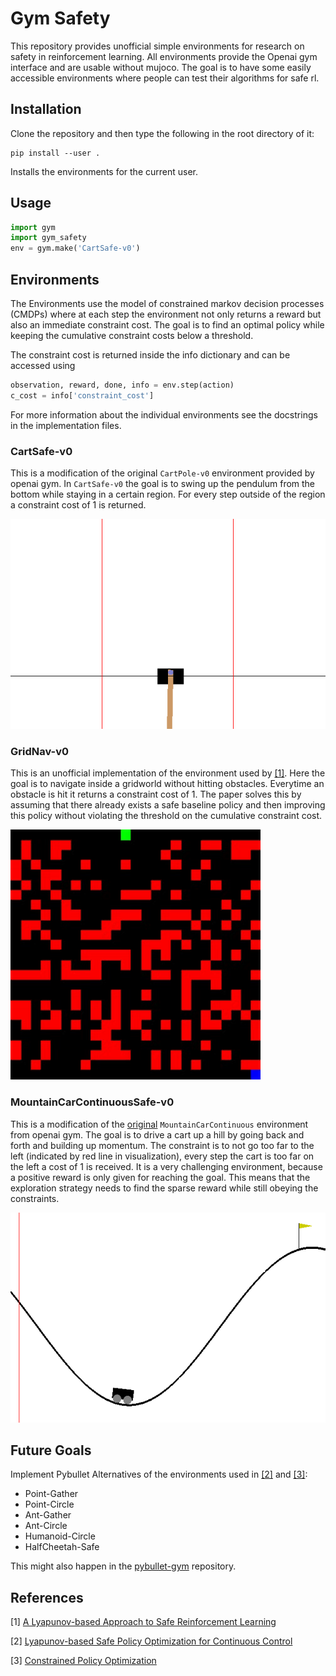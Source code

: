 # Gym Safety

This repository provides unofficial simple environments for research on safety in reinforcement learning.
All environments provide the Openai gym interface and are usable without mujoco.
The goal is to have some easily accessible environments where people can test their algorithms for safe rl.

## Installation
Clone the repository and then type the following in the root directory of it:
```
pip install --user .
```
Installs the environments for the current user.

## Usage
```python
import gym
import gym_safety
env = gym.make('CartSafe-v0')
```

## Environments
The Environments use the model of constrained markov decision processes (CMDPs) where at each step the environment not only returns a reward but also an immediate constraint cost.
The goal is to find an optimal policy while keeping the cumulative constraint costs below a threshold.

The constraint cost is returned inside the info dictionary and can be accessed using
```python
observation, reward, done, info = env.step(action)
c_cost = info['constraint_cost']
```
For more information about the individual environments see the docstrings in the implementation files.

### CartSafe-v0

This is a modification of the original `CartPole-v0` environment provided by openai gym.
In `CartSafe-v0` the goal is to swing up the pendulum from the bottom while staying in a certain region.
For every step outside of the region a constraint cost of 1 is returned.

![CartSafe-v0](assets/cartsafe.png)

### GridNav-v0

This is an unofficial implementation of the environment used by [[1]](#references).
Here the goal is to navigate inside a gridworld without hitting obstacles.
Everytime an obstacle is hit it returns a constraint cost of 1.
The paper solves this by assuming that there already exists a safe baseline policy and then improving this policy without violating the threshold on the cumulative constraint cost.

![GridNav-v0](assets/grid.png)
### MountainCarContinuousSafe-v0

This is a modification of the [original](https://gym.openai.com/envs/MountainCarContinuous-v0/) `MountainCarContinuous` environment from openai gym.
The goal is to drive a cart up a hill by going back and forth and building up momentum.
The constraint is to not go too far to the left (indicated by red line in visualization), every step the cart is too far on the left a cost of 1 is received.
It is a very challenging environment, because a positive reward is only given for reaching the goal.
This means that the exploration strategy needs to find the sparse reward while still obeying the constraints.

![MountainCarContinuousSafe-v0](assets/mountain.png)
## Future Goals
Implement Pybullet Alternatives of the environments used in [[2]](#references) and [[3]](#references):
- Point-Gather
- Point-Circle
- Ant-Gather
- Ant-Circle
- Humanoid-Circle
- HalfCheetah-Safe

This might also happen in the [pybullet-gym](https://github.com/benelot/pybullet-gym) repository.




## References
[1] [A Lyapunov-based Approach to Safe Reinforcement Learning](https://arxiv.org/abs/1805.07708)

[2] [Lyapunov-based Safe Policy Optimization for Continuous Control](https://arxiv.org/abs/1901.10031)

[3] [Constrained Policy Optimization](https://arxiv.org/abs/1705.10528)
